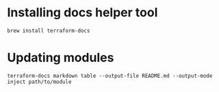 # Installing docs helper tool
```
brew install terraform-docs
```

# Updating modules
```
terraform-docs markdown table --output-file README.md --output-mode inject path/to/module
```